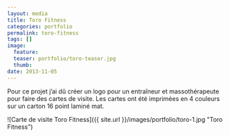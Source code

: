 ```yaml
---
layout: media
title: Toro Fitness
categories: portfolio
permalink: toro-fitness
tags: [] 
image:
  feature:
  teaser: portfolio/toro-teaser.jpg
  thumb:
date: 2013-11-05
---
```


Pour ce projet j’ai dû créer un logo pour un entraîneur et massothérapeute pour faire des cartes de visite. Les cartes ont été imprimées en 4 couleurs sur un carton 16 point laminé mat.

![Carte de visite Toro Fitness]({{ site.url }}/images/portfolio/toro-1.jpg "Toro Fitness")